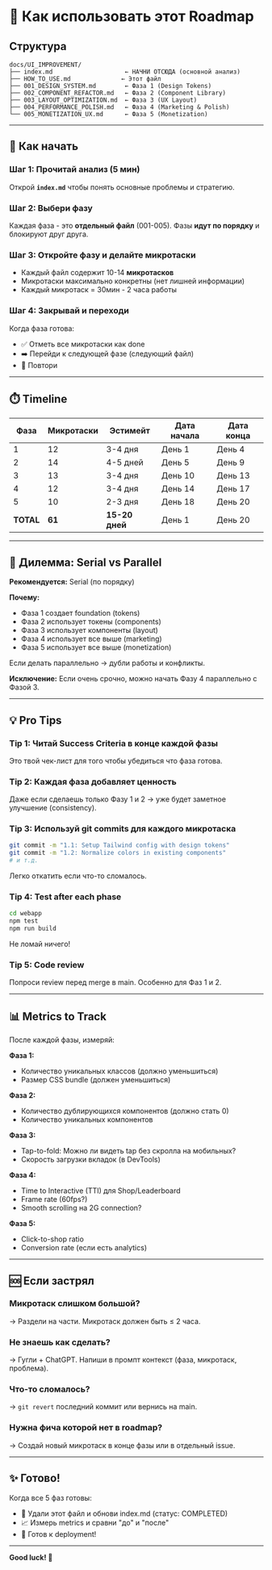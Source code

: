 # 🎯 Как использовать этот Roadmap

## Структура

```
docs/UI_IMPROVEMENT/
├── index.md                    ← НАЧНИ ОТСЮДА (основной анализ)
├── HOW_TO_USE.md              ← Этот файл
├── 001_DESIGN_SYSTEM.md        ← Фаза 1 (Design Tokens)
├── 002_COMPONENT_REFACTOR.md   ← Фаза 2 (Component Library)
├── 003_LAYOUT_OPTIMIZATION.md  ← Фаза 3 (UX Layout)
├── 004_PERFORMANCE_POLISH.md   ← Фаза 4 (Marketing & Polish)
└── 005_MONETIZATION_UX.md      ← Фаза 5 (Monetization)
```

---

## 📖 Как начать

### Шаг 1: Прочитай анализ (5 мин)
Открой **`index.md`** чтобы понять основные проблемы и стратегию.

### Шаг 2: Выбери фазу
Каждая фаза - это **отдельный файл** (001-005). Фазы **идут по порядку** и блокируют друг друга.

### Шаг 3: Откройте фазу и делайте микротаски
- Каждый файл содержит 10-14 **микротасков**
- Микротаски максимально конкретны (нет лишней информации)
- Каждый микротаск = 30мин - 2 часа работы

### Шаг 4: Закрывай и переходи
Когда фаза готова:
- ✅ Отметь все микротаски как done
- ➡️ Перейди к следующей фазе (следующий файл)
- 🔄 Повтори

---

## ⏱️ Timeline

| Фаза | Микротаски | Эстимейт | Дата начала | Дата конца |
|------|----------|----------|-----------|-----------|
| 1    | 12       | 3-4 дня  | День 1    | День 4    |
| 2    | 14       | 4-5 дней | День 5    | День 9    |
| 3    | 13       | 3-4 дня  | День 10   | День 13   |
| 4    | 12       | 3-4 дня  | День 14   | День 17   |
| 5    | 10       | 2-3 дня  | День 18   | День 20   |
| **TOTAL** | **61**   | **15-20 дней** | День 1 | День 20 |

---

## 🚦 Дилемма: Serial vs Parallel

**Рекомендуется:** Serial (по порядку)

**Почему:**
- Фаза 1 создает foundation (tokens)
- Фаза 2 использует токены (components)
- Фаза 3 использует компоненты (layout)
- Фаза 4 использует все выше (marketing)
- Фаза 5 использует все выше (monetization)

Если делать параллельно → дубли работы и конфликты.

**Исключение:** Если очень срочно, можно начать Фазу 4 параллельно с Фазой 3.

---

## 💡 Pro Tips

### Tip 1: Читай Success Criteria в конце каждой фазы
Это твой чек-лист для того чтобы убедиться что фаза готова.

### Tip 2: Каждая фаза добавляет ценность
Даже если сделаешь только Фазу 1 и 2 → уже будет заметное улучшение (consistency).

### Tip 3: Используй git commits для каждого микротаска
```bash
git commit -m "1.1: Setup Tailwind config with design tokens"
git commit -m "1.2: Normalize colors in existing components"
# и т.д.
```

Легко откатить если что-то сломалось.

### Tip 4: Test after each phase
```bash
cd webapp
npm test
npm run build
```

Не ломай ничего!

### Tip 5: Code review
Попроси review перед merge в main. Особенно для Фаз 1 и 2.

---

## 📊 Metrics to Track

После каждой фазы, измеряй:

**Фаза 1:**
- Количество уникальных классов (должно уменьшиться)
- Размер CSS bundle (должен уменьшиться)

**Фаза 2:**
- Количество дублирующихся компонентов (должно стать 0)
- Количество уникальных компонентов

**Фаза 3:**
- Tap-to-fold: Можно ли видеть tap без скролла на мобильных?
- Скорость загрузки вкладок (в DevTools)

**Фаза 4:**
- Time to Interactive (TTI) для Shop/Leaderboard
- Frame rate (60fps?)
- Smooth scrolling на 2G connection?

**Фаза 5:**
- Click-to-shop ratio
- Conversion rate (если есть analytics)

---

## 🆘 Если застрял

### Микротаск слишком большой?
→ Раздели на части. Микротаск должен быть ≤ 2 часа.

### Не знаешь как сделать?
→ Гугли + ChatGPT. Напиши в промпт контекст (фаза, микротаск, проблема).

### Что-то сломалось?
→ `git revert` последний коммит или вернись на main.

### Нужна фича которой нет в roadmap?
→ Создай новый микротаск в конце фазы или в отдельный issue.

---

## ✨ Готово!

Когда все 5 фаз готовы:
- 🎉 Удали этот файл и обнови index.md (статус: COMPLETED)
- 📈 Измерь metrics и сравни "до" и "после"
- 🚀 Готов к deployment!

---

**Good luck! 💪**
